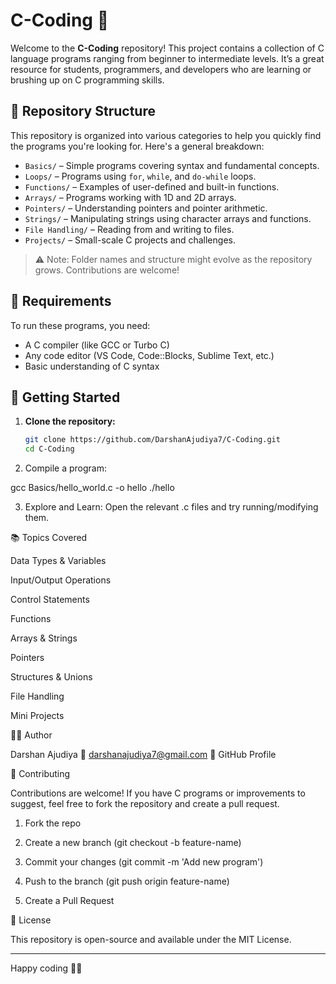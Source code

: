 

# C-Coding 🚀

Welcome to the **C-Coding** repository! This project contains a collection of C language programs ranging from beginner to intermediate levels. It’s a great resource for students, programmers, and developers who are learning or brushing up on C programming skills.

## 📁 Repository Structure

This repository is organized into various categories to help you quickly find the programs you're looking for. Here's a general breakdown:

- `Basics/` – Simple programs covering syntax and fundamental concepts.
- `Loops/` – Programs using `for`, `while`, and `do-while` loops.
- `Functions/` – Examples of user-defined and built-in functions.
- `Arrays/` – Programs working with 1D and 2D arrays.
- `Pointers/` – Understanding pointers and pointer arithmetic.
- `Strings/` – Manipulating strings using character arrays and functions.
- `File Handling/` – Reading from and writing to files.
- `Projects/` – Small-scale C projects and challenges.

> ⚠️ Note: Folder names and structure might evolve as the repository grows. Contributions are welcome!

## 🔧 Requirements

To run these programs, you need:

- A C compiler (like GCC or Turbo C)
- Any code editor (VS Code, Code::Blocks, Sublime Text, etc.)
- Basic understanding of C syntax

## 🚀 Getting Started

1. **Clone the repository:**
   ```bash
   git clone https://github.com/DarshanAjudiya7/C-Coding.git
   cd C-Coding

2. Compile a program:

gcc Basics/hello_world.c -o hello
./hello


3. Explore and Learn: Open the relevant .c files and try running/modifying them.



📚 Topics Covered

Data Types & Variables

Input/Output Operations

Control Statements

Functions

Arrays & Strings

Pointers

Structures & Unions

File Handling

Mini Projects


🧑‍💻 Author

Darshan Ajudiya
📧 darshanajudiya7@gmail.com
🔗 GitHub Profile

🤝 Contributing

Contributions are welcome! If you have C programs or improvements to suggest, feel free to fork the repository and create a pull request.

1. Fork the repo


2. Create a new branch (git checkout -b feature-name)


3. Commit your changes (git commit -m 'Add new program')


4. Push to the branch (git push origin feature-name)


5. Create a Pull Request



📝 License

This repository is open-source and available under the MIT License.


---

Happy coding 🎊🎊
